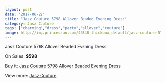 ```yaml
---
layout: post
date: '2017-06-22'
title: "Jasz Couture 5798 Allover Beaded Evening Dress"
category: Jasz Couture
tags: ["charming","dress","party","allover","couture"]
image: http://img.princessan.com/43848-thickbox_default/jasz-couture-5798-allover-beaded-evening-dress.jpg
---
```

Jasz Couture 5798 Allover Beaded Evening Dress

On Sales: **$598**
<a href="https://www.princessan.com/en/jasz-couture/20401-jasz-couture-5798-allover-beaded-evening-dress.html"><amp-img layout="responsive" width="600" height="600" src="//img.princessan.com/43848-thickbox_default/jasz-couture-5798-allover-beaded-evening-dress.jpg" alt="Jasz Couture 5798 Allover Beaded Evening Dress 0" /></a>
<a href="https://www.princessan.com/en/jasz-couture/20401-jasz-couture-5798-allover-beaded-evening-dress.html"><amp-img layout="responsive" width="600" height="600" src="//img.princessan.com/43849-thickbox_default/jasz-couture-5798-allover-beaded-evening-dress.jpg" alt="Jasz Couture 5798 Allover Beaded Evening Dress 1" /></a>

Buy it: [Jasz Couture 5798 Allover Beaded Evening Dress](https://www.princessan.com/en/jasz-couture/20401-jasz-couture-5798-allover-beaded-evening-dress.html "Jasz Couture 5798 Allover Beaded Evening Dress")

View more: [Jasz Couture](https://www.princessan.com/en/24-jasz-couture "Jasz Couture")